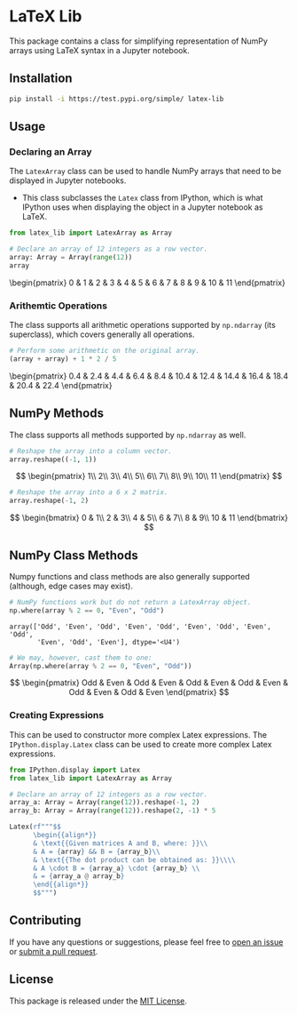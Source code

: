 # LaTeX Lib

This package contains a class for simplifying representation of NumPy arrays using LaTeX syntax in a Jupyter notebook.

## Installation

```bash
pip install -i https://test.pypi.org/simple/ latex-lib
```

## Usage

### Declaring an Array

The `LatexArray` class can be used to handle NumPy arrays that need to be displayed in Jupyter notebooks.

* This class subclasses the `Latex` class from IPython, which is what IPython uses when displaying the object in a Jupyter notebook as LaTeX.


```python
from latex_lib import LatexArray as Array

# Declare an array of 12 integers as a row vector.
array: Array = Array(range(12))
array
```




\begin{pmatrix}
0 & 1 & 2 & 3 & 4 & 5 & 6 & 7 & 8 & 9 & 10 & 11
\end{pmatrix}



### Arithemtic Operations

The class supports all arithmetic operations supported by `np.ndarray` (its superclass),
which covers generally all operations.


```python
# Perform some arithmetic on the original array.
(array + array) + 1 * 2 / 5
```




\begin{pmatrix}
0.4 & 2.4 & 4.4 & 6.4 & 8.4 & 10.4 & 12.4 & 14.4 & 16.4 & 18.4 & 20.4 & 22.4
\end{pmatrix}



## NumPy Methods

The class supports all methods supported by `np.ndarray` as well.


```python
# Reshape the array into a column vector.
array.reshape((-1, 1))
```





$$
\begin{pmatrix}
1\\
2\\
3\\
4\\
5\\
6\\
7\\
8\\
9\\
10\\
11
\end{pmatrix}
$$





```python
# Reshape the array into a 6 x 2 matrix.
array.reshape(-1, 2)
```





$$
\begin{bmatrix}
0 & 1\\
2 & 3\\
4 & 5\\
6 & 7\\
8 & 9\\
10 & 11
\end{bmatrix}
$$




## NumPy Class Methods

Numpy functions and class methods are also generally supported (although, edge cases may exist).


```python
# NumPy functions work but do not return a LatexArray object.
np.where(array % 2 == 0, "Even", "Odd")
```




    array(['Odd', 'Even', 'Odd', 'Even', 'Odd', 'Even', 'Odd', 'Even', 'Odd',
           'Even', 'Odd', 'Even'], dtype='<U4')




```python
# We may, however, cast them to one:
Array(np.where(array % 2 == 0, "Even", "Odd"))
```





$$
\begin{pmatrix}
Odd & Even & Odd & Even & Odd & Even & Odd & Even & Odd & Even & Odd & Even
\end{pmatrix}
$$




### Creating Expressions

This can be used to constructor more complex Latex expressions.
The `IPython.display.Latex` class can be used to create more complex Latex expressions.


```python
from IPython.display import Latex
from latex_lib import LatexArray as Array

# Declare an array of 12 integers as a row vector.
array_a: Array = Array(range(12)).reshape(-1, 2)
array_b: Array = Array(range(12)).reshape(2, -1) * 5

Latex(rf"""$$
      \begin{{align*}}
      & \text{{Given matrices A and B, where: }}\\
      & A = {array} && B = {array_b}\\
      & \text{{The dot product can be obtained as: }}\\\\
      & A \cdot B = {array_a} \cdot {array_b} \\
      & = {array_a @ array_b}
      \end{{align*}}
      $$""")
```

## Contributing

If you have any questions or suggestions, please feel free to [open an issue](https://github.com/suli-g/latex-lib/issues) or [submit a pull request](https://github.com/suli-g/latex-lib/pulls).

## License

This package is released under the [MIT License](https://github.com/suli-g/latex-lib/blob/main/LICENSE).
